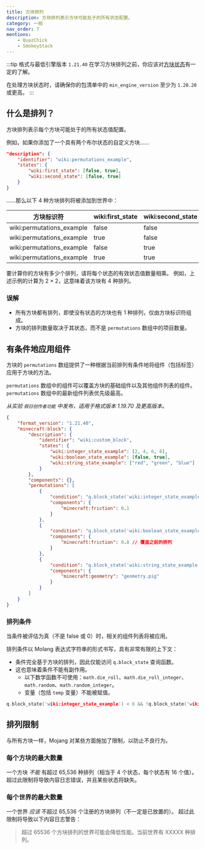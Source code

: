 ```yaml
---
title: 方块排列
description: 方块排列表示方块可能处于的所有状态配置。
category: 一般
nav_order: 7
mentions:
    - QuazChick
    - SmokeyStack
---
```


:::tip 格式与最低引擎版本 `1.21.40`
在学习方块排列之前，你应该对[方块状态](../blocks/block-states.md)有一定的了解。

在处理方块状态时，请确保你的包清单中的 `min_engine_version` 至少为 `1.20.20` 或更高。
:::

## 什么是排列？

方块排列表示每个方块可能处于的所有状态值配置。

例如，如果你添加了一个具有两个布尔状态的自定义方块……

```json title="minecraft:block"
"description": {
    "identifier": "wiki:permutations_example",
    "states": {
        "wiki:first_state": [false, true],
        "wiki:second_state": [false, true]
    }
}
```

……那么以下 4 种方块排列将被添加到世界中：

| 方块标识符                  | wiki:first_state | wiki:second_state |
| ------------------------- | ---------------- | ----------------- |
| wiki:permutations_example | false            | false             |
| wiki:permutations_example | true             | false             |
| wiki:permutations_example | false            | true              |
| wiki:permutations_example | true             | true              |

要计算你的方块有多少个排列，请将每个状态的有效状态值数量相乘。
例如，上述示例的计算为 2 &times; 2，这意味着该方块有 4 种排列。

### 误解

-   所有方块都有排列，即使没有状态的方块也有 1 种排列，仅由方块标识符组成。
-   方块的排列数量取决于其状态，而不是 `permutations` 数组中的项目数量。

## 有条件地应用组件

方块的 `permutations` 数组提供了一种根据当前排列有条件地将组件（包括标签）应用于方块的方法。

`permutations` 数组中的组件可以覆盖方块的基础组件以及其他组件列表的组件。`permutations` 数组中的最新组件列表优先级最高。

_从实验 `假日创作者功能` 中发布，适用于格式版本 1.19.70 及更高版本。_

```json title="BP/blocks/custom_block.json"
{
    "format_version": "1.21.40",
    "minecraft:block": {
        "description": {
            "identifier": "wiki:custom_block",
            "states": {
                "wiki:integer_state_example": [2, 4, 6, 8],
                "wiki:boolean_state_example": [false, true],
                "wiki:string_state_example": ["red", "green", "blue"]
            }
        },
        "components": {},
        "permutations": [
            {
                "condition": "q.block_state('wiki:integer_state_example') == 2",
                "components": {
                    "minecraft:friction": 0.1
                }
            },
            {
                "condition": "q.block_state('wiki:boolean_state_example')",
                "components": {
                    "minecraft:friction": 0.8 // 覆盖之前的排列
                }
            },
            {
                "condition": "q.block_state('wiki:string_state_example') == 'red' && !q.block_state('wiki:boolean_state_example')",
                "components": {
                    "minecraft:geometry": "geometry.pig"
                }
            }
        ]
    }
}
```

### 排列条件

当条件被评估为真（不是 false 或 0）时，相关的组件列表将被应用。

排列条件以 Molang 表达式字符串的形式书写，具有非常有限的上下文：

-   条件完全基于方块的排列，因此仅能访问 `q.block_state` 查询函数。
-   这也意味着条件不能有副作用。
    -   以下数学函数不可使用：`math.die_roll`、`math.die_roll_integer`、`math.random`、`math.random_integer`。
    -   变量（包括 `temp` 变量）不能被赋值。

```c
q.block_state('wiki:integer_state_example') < 6 && !q.block_state('wiki:boolean_state_example')
```

## 排列限制

与所有方块一样，Mojang 对某些方面施加了限制，以防止不良行为。

### 每个方块的最大数量

一个方块 _不能_ 有超过 65,536 种排列（相当于 4 个状态，每个状态有 16 个值）。
超过此限制将导致内容日志错误，并且某些状态将缺失。

### 每个世界的最大数量

一个世界 _应该_ 不超过 65,536 个注册的方块排列（不一定是已放置的）。
超过此限制将导致以下内容日志警告：

> 超过 65536 个方块排列的世界可能会降低性能。当前世界有 XXXXX 种排列。